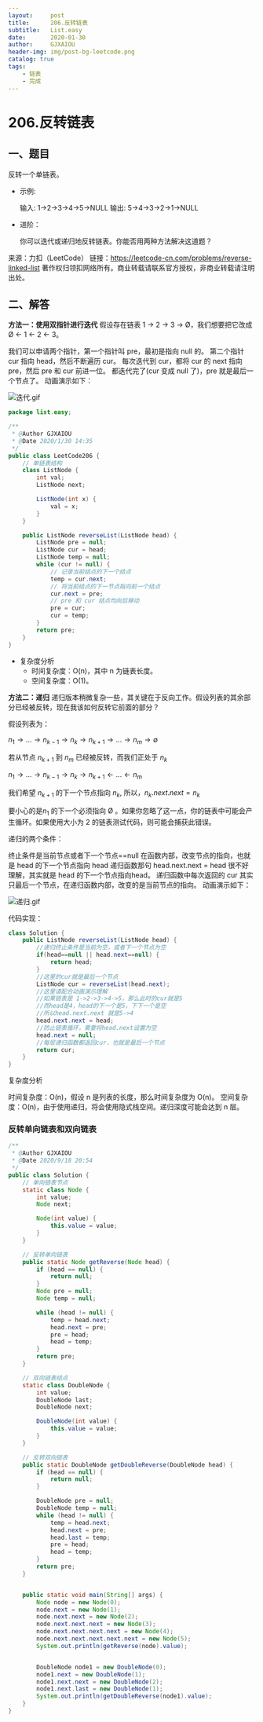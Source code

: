 ```yaml
---
layout:     post
title:      206.反转链表
subtitle:   List.easy
date:       2020-01-30
author:     GJXAIOU
header-img: img/post-bg-leetcode.png
catalog: true
tags:
    - 链表
	- 完成
---
```


# 206.反转链表

## 一、题目

反转一个单链表。

- 示例:

    输入: 1->2->3->4->5->NULL
    输出: 5->4->3->2->1->NULL

- 进阶：

    你可以迭代或递归地反转链表。你能否用两种方法解决这道题？

来源：力扣（LeetCode）
链接：https://leetcode-cn.com/problems/reverse-linked-list
著作权归领扣网络所有。商业转载请联系官方授权，非商业转载请注明出处。



## 二、解答

**方法一：使用双指针进行迭代**
假设存在链表 1 → 2 → 3 → Ø，我们想要把它改成 Ø ← 1 ← 2 ← 3。

我们可以申请两个指针，第一个指针叫 pre，最初是指向 null 的。
第二个指针 cur 指向 head，然后不断遍历 cur。
每次迭代到 cur，都将 cur 的 next 指向 pre，然后 pre 和 cur 前进一位。
都迭代完了(cur 变成 null 了)，pre 就是最后一个节点了。
动画演示如下：

![迭代.gif](https://pic.leetcode-cn.com/7d8712af4fbb870537607b1dd95d66c248eb178db4319919c32d9304ee85b602-%E8%BF%AD%E4%BB%A3.gif)

```java
package list.easy;

/**
 * @Author GJXAIOU
 * @Date 2020/1/30 14:35
 */
public class LeetCode206 {
    // 单链表结构
    class ListNode {
        int val;
        ListNode next;

        ListNode(int x) {
            val = x;
        }
    }

    public ListNode reverseList(ListNode head) {
        ListNode pre = null;
        ListNode cur = head;
        ListNode temp = null;
        while (cur != null) {
            // 记录当前结点的下一个结点
            temp = cur.next;
            // 将当前结点的下一节点指向前一个结点
            cur.next = pre;
            // pre 和 cur 结点均向后移动
            pre = cur;
            cur = temp;
        }
        return pre;
    }
}

```



- 复杂度分析
    - 时间复杂度：O(n)，其中 n 为链表长度。
    - 空间复杂度：O(1)。



**方法二：递归**
递归版本稍微复杂一些，其关键在于反向工作。假设列表的其余部分已经被反转，现在我该如何反转它前面的部分？

假设列表为：

$n_1→...→n_{k−1}→n_k→n_{k+1}→...→n_m→∅$

若从节点 $n_{k+1}$ 到 $n_{m}$ 已经被反转，而我们正处于 $n_{k}$

$n_1→...→n_{k−1}→n_k→n_{k+1}←...←n_m$

我们希望 $n_{k+1}$ 的下一个节点指向 $n_{k}$, 所以，$n_{k}.next.next = n_{k}$

要小心的是$n_{1}$ 的下一个必须指向 Ø 。如果你忽略了这一点，你的链表中可能会产生循环。如果使用大小为 2 的链表测试代码，则可能会捕获此错误。


递归的两个条件：

终止条件是当前节点或者下一个节点==null
在函数内部，改变节点的指向，也就是 head 的下一个节点指向 head 递归函数那句
head.next.next = head
很不好理解，其实就是 head 的下一个节点指向head。
递归函数中每次返回的 cur 其实只最后一个节点，在递归函数内部，改变的是当前节点的指向。
动画演示如下：

![递归.gif](https://pic.leetcode-cn.com/dacd1bf55dec5c8b38d0904f26e472e2024fc8bee4ea46e3aa676f340ba1eb9d-%E9%80%92%E5%BD%92.gif)


代码实现：

```java
class Solution {
	public ListNode reverseList(ListNode head) {
		//递归终止条件是当前为空，或者下一个节点为空
		if(head==null || head.next==null) {
			return head;
		}
		//这里的cur就是最后一个节点
		ListNode cur = reverseList(head.next);
		//这里请配合动画演示理解
		//如果链表是 1->2->3->4->5，那么此时的cur就是5
		//而head是4，head的下一个是5，下下一个是空
		//所以head.next.next 就是5->4
		head.next.next = head;
		//防止链表循环，需要将head.next设置为空
		head.next = null;
		//每层递归函数都返回cur，也就是最后一个节点
		return cur;
	}
}
```

复杂度分析

时间复杂度：O(n)，假设 n 是列表的长度，那么时间复杂度为 O(n)。
空间复杂度：O(n)，由于使用递归，将会使用隐式栈空间。递归深度可能会达到 n 层。







### 反转单向链表和双向链表

```java
/**
 * @Author GJXAIOU
 * @Date 2020/9/18 20:54
 */
public class Solution {
    // 单向链表节点
    static class Node {
        int value;
        Node next;

        Node(int value) {
            this.value = value;
        }
    }

    // 反转单向链表
    public static Node getReverse(Node head) {
        if (head == null) {
            return null;
        }
        Node pre = null;
        Node temp = null;

        while (head != null) {
            temp = head.next;
            head.next = pre;
            pre = head;
            head = temp;
        }
        return pre;
    }

    // 双向链表结点
    static class DoubleNode {
        int value;
        DoubleNode last;
        DoubleNode next;

        DoubleNode(int value) {
            this.value = value;
        }
    }

    // 反转双向链表
    public static DoubleNode getDoubleReverse(DoubleNode head) {
        if (head == null) {
            return null;
        }

        DoubleNode pre = null;
        DoubleNode temp = null;
        while (head != null) {
            temp = head.next;
            head.next = pre;
            head.last = temp;
            pre = head;
            head = temp;
        }
        return pre;
    }


    public static void main(String[] args) {
        Node node = new Node(0);
        node.next = new Node(1);
        node.next.next = new Node(2);
        node.next.next.next = new Node(3);
        node.next.next.next.next = new Node(4);
        node.next.next.next.next.next = new Node(5);
        System.out.println(getReverse(node).value);


        DoubleNode node1 = new DoubleNode(0);
        node1.next = new DoubleNode(1);
        node1.next.next = new DoubleNode(2);
        node1.next.last = new DoubleNode(1);
        System.out.println(getDoubleReverse(node1).value);
    }
}
```



